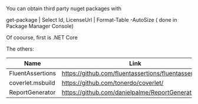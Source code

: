 You can obtain third party nuget packages with

get-package | Select Id, LicenseUrl | Format-Table -AutoSize
( done in Package Manager Console)

Of coourse, first is .NET Core

The others: 


| Name | Link  
| ------------- |-----
FluentAssertions  |                      https://github.com/fluentassertions/fluentassertions/
coverlet.msbuild  |                      https://github.com/tonerdo/coverlet/                       
ReportGenerator   |                      https://github.com/danielpalme/ReportGenerator/



